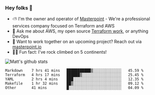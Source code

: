 

### Hey folks 👋

- ⛅️ I'm the owner and operator of [Masterpoint](https://masterpoint.io) - We're a professional services company focused on Terraform and AWS
- 💬 Ask me about AWS, my open source [Terraform work](https://github.com/masterpointio?q=terraform&type=&language=hcl), or anything DevOps
- 🔨 Want to work together on an upcoming project? Reach out via [masterpoint.io](https://masterpoint.io)
- 🧗‍♂️ Fun fact: I've rock climbed on 5 continents! 


![Matt's github stats](https://github-readme-stats.vercel.app/api?username=Gowiem&count_private=true&theme=cobalt&show_icons=true)

<!--START_SECTION:waka-->
```text
Markdown    7 hrs 41 mins   ███████████▒░░░░░░░░░░░░░   45.59 % 
Terraform   4 hrs 17 mins   ██████▒░░░░░░░░░░░░░░░░░░   25.45 % 
YAML        2 hrs 4 mins    ███░░░░░░░░░░░░░░░░░░░░░░   12.35 % 
Makefile    1 hr 32 mins    ██▒░░░░░░░░░░░░░░░░░░░░░░   09.12 % 
Other       41 mins         █░░░░░░░░░░░░░░░░░░░░░░░░   04.09 % 
```
<!--END_SECTION:waka-->
